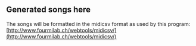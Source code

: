 ## Generated songs here
The songs will be formatted in the midicsv format as used by this program: 
[http://www.fourmilab.ch/webtools/midicsv/](http://www.fourmilab.ch/webtools/midicsv/)
